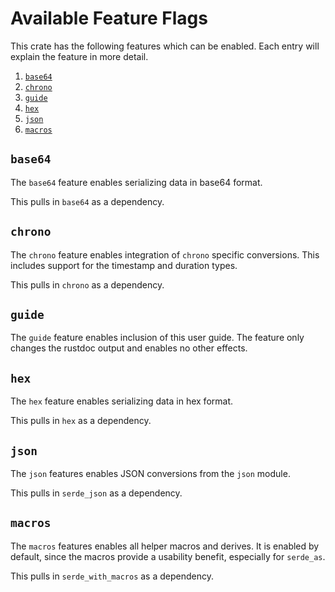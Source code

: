 # Available Feature Flags

This crate has the following features which can be enabled.
Each entry will explain the feature in more detail.

1. [`base64`](#base64)
2. [`chrono`](#chrono)
3. [`guide`](#guide)
4. [`hex`](#hex)
5. [`json`](#json)
6. [`macros`](#macros)

## `base64`

The `base64` feature enables serializing data in base64 format.

This pulls in `base64` as a dependency.

## `chrono`

The `chrono` feature enables integration of `chrono` specific conversions.
This includes support for the timestamp and duration types.

This pulls in `chrono` as a dependency.

## `guide`

The `guide` feature enables inclusion of this user guide.
The feature only changes the rustdoc output and enables no other effects.

## `hex`

The `hex` feature enables serializing data in hex format.

This pulls in `hex` as a dependency.

## `json`

The `json` features enables JSON conversions from the `json` module.

This pulls in `serde_json` as a dependency.

## `macros`

The `macros` features enables all helper macros and derives.
It is enabled by default, since the macros provide a usability benefit, especially for `serde_as`.

This pulls in `serde_with_macros` as a dependency.
